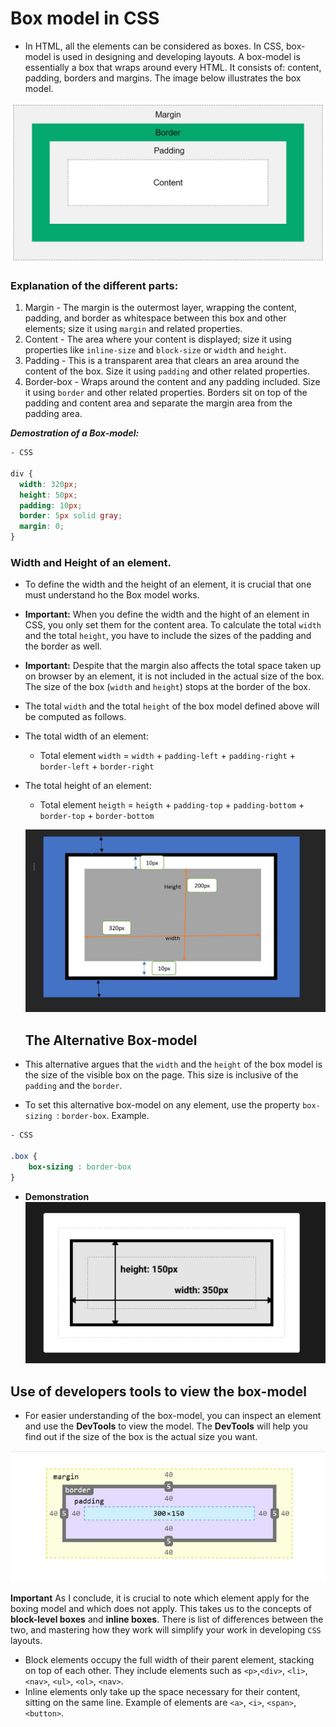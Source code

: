 # Box model in CSS
- In HTML, all the elements can be considered as boxes. In CSS, box-model is used in designing and developing layouts. A box-model is essentially  a box that wraps around every HTML. It consists of: content, padding, borders and margins. The image below illustrates the box model.

![Box-model image](./box-model.JPG)

### Explanation of the different parts:
1. Margin - The margin is the outermost layer, wrapping the content, padding, and border as whitespace between this box and other elements; size it using ```margin``` and related properties.
1. Content - The area where your content is displayed; size it using properties like ```inline-size``` and ```block-size``` or ```width``` and ```height```.
1. Padding - This is a transparent area that clears an area around the content of the box. Size it using ```padding``` and other related properties.
1. Border-box - Wraps around the content and any padding included. Size it using ```border``` and other related properties. Borders sit on top of the padding and content area and separate the margin area from the padding area.

***Demostration of a Box-model:***
```.css
- CSS

div {
  width: 320px;
  height: 50px;
  padding: 10px;
  border: 5px solid gray;
  margin: 0;
}
```
### Width and Height of an element.
- To define the width and the height of an element, it is crucial that one must understand ho the Box model works.
- **Important:** When you define the width and the hight of an element in CSS, you only set them for the content area. To calculate the total ```width``` and the total ```height```, you have to include the sizes of the padding and the border as well.
- **Important:** Despite that the margin also affects the total space taken up on browser by an element, it is not included in the actual size of the box. The size of the box (```width``` and ```height```) stops at the border of the box.

- The total ```width``` and the total ```height``` of the box model defined above will be computed as follows.

* The total width of an element:
    - Total element ```width``` = ```width```  + ```padding-left```  + ```padding-right```  + ```border-left```  + ```border-right``` 

* The total height of an element:
  - Total element ```heigth```  = ```heigth```  + ```padding-top```  + ```padding-bottom```  + ```border-top```  + ```border-bottom``` 

  ![Image indicating the sizes included](img2.JPG)

 
  ## The Alternative Box-model
- This alternative argues that the ```width``` and the ```height``` of the box model is the size of the visible box on the page. This size is inclusive of the ```padding``` and the ```border```.

- To set this alternative box-model on any element, use the property ```box-sizing ```: ```border-box```. Example.
```.css
- CSS

.box {
    box-sizing : border-box
}
``` 

- **Demonstration**
![Alternative box-model](box-model2.JPG)

## Use of developers tools to view the box-model
- For easier understanding of the box-model, you can inspect an element and use the **DevTools** to view the model. The **DevTools** will help you find out if the  size of the box is the actual size you want.

![Viewing the box model using the DevTools](devToola.JPG)


**Important** As I conclude, it is crucial to note which element apply for the boxing model and which does not apply. This takes us to the concepts of **block-level boxes** and **inline boxes**. There is list of differences between the two, and mastering how they work will simplify your work in developing ```CSS``` layouts.
- Block elements occupy the full width of their parent element, stacking on top of each other. They include elements such as ```<p>```,```<div>```, ```<li>```, ```<nav>```, ```<ul>```, ```<ol>```, ```<nav>```.
- Inline elements only take up the space necessary for their content, sitting on the same line. Example of elements are ```<a>```, ```<i>```, ```<span>```, ```<button>```.